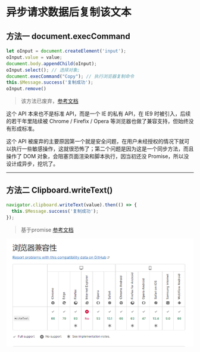 # 异步请求数据后复制该文本

## 方法一 document.execCommand

```javascript
let oInput = document.createElement('input');
oInput.value = value;
document.body.appendChild(oInput);
oInput.select(); // 选择对象;
document.execCommand("Copy"); // 执行浏览器复制命令
this.$Message.success('复制成功');
oInput.remove()
```
> 该方法已废弃，[参考文档](https://developer.mozilla.org/zh-CN/docs/Web/API/Document/execCommand)  

这个 API 本来也不是标准 API，而是一个 IE 的私有 API，在 IE9 时被引入，后续的若干年里陆续被 Chrome / Firefix / Opera 等浏览器也做了兼容支持，但始终没有形成标准。

这个 API 被废弃的主要原因第一个就是安全问题，在用户未经授权的情况下就可以执行一些敏感操作，这就很恐怖了；第二个问题是因为这是一个同步方法，而且操作了 DOM 对象，会阻塞页面渲染和脚本执行，因当初还没 Promise，所以没设计成异步，挖坑了。

------

## 方法二 Clipboard.writeText()

```javascript
navigator.clipboard.writeText(value).then(() => {
  this.$Message.success('复制成功');
});
```

> 基于promise [参考文档](https://developer.mozilla.org/zh-CN/docs/Web/API/Clipboard/writeText)  

![](./images/20220604.png)
